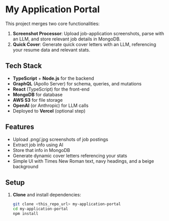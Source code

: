 # My Application Portal

This project merges two core functionalities:
1. **Screenshot Processor**: Upload job-application screenshots, parse with an LLM, and store relevant job details in MongoDB.
2. **Quick Cover**: Generate quick cover letters with an LLM, referencing your resume data and relevant stats.

## Tech Stack

- **TypeScript** + **Node.js** for the backend
- **GraphQL** (Apollo Server) for schema, queries, and mutations
- **React** (TypeScript) for the front-end
- **MongoDB** for database
- **AWS S3** for file storage
- **OpenAI** (or Anthropic) for LLM calls
- Deployed to **Vercel** (optional step)

## Features

- Upload .png/.jpg screenshots of job postings
- Extract job info using AI
- Store that info in MongoDB
- Generate dynamic cover letters referencing your stats
- Simple UI with Times New Roman text, navy headings, and a beige background

## Setup

1. **Clone** and install dependencies:
   ```bash
   git clone <this_repo_url> my-application-portal
   cd my-application-portal
   npm install
   ```
